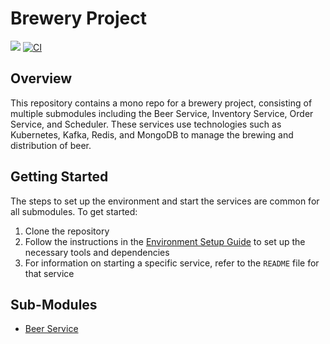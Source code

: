 # Brewery Project

![](https://img.shields.io/badge/Java-17-brightgreen)
[![CI](../../actions/workflows/maven.yml/badge.svg)](../../actions/workflows/maven.yml)

## Overview

This repository contains a mono repo for a brewery project, consisting of multiple submodules including the Beer
Service, Inventory Service, Order Service, and Scheduler. These services use technologies such as Kubernetes, Kafka,
Redis, and MongoDB to manage the brewing and distribution of beer.

## Getting Started

The steps to set up the environment and start the services are common for all submodules. To get started:

1. Clone the repository
2. Follow the instructions in the [Environment Setup Guide](./SETUP_README.md) to set up the necessary tools and
   dependencies
3. For information on starting a specific service, refer to the `README` file for that service

## Sub-Modules

- [Beer Service](./beer-service/README.md)